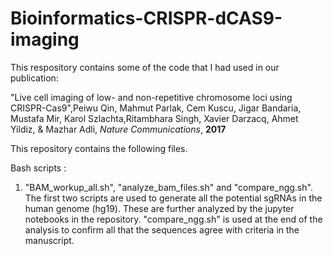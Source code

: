 # Bioinformatics-CRISPR-dCAS9-imaging
This respository contains some of the code that I had used in our publication:

"Live cell imaging of low- and non-repetitive chromosome loci using CRISPR-Cas9",Peiwu Qin, Mahmut Parlak, Cem Kuscu, Jigar Bandaria, Mustafa Mir, Karol Szlachta,Ritambhara Singh, Xavier Darzacq, Ahmet Yildiz, & Mazhar Adli, *Nature Communications*, **2017**

This repository contains the following files.

Bash scripts :
1. "BAM_workup_all.sh", "analyze_bam_files.sh" and "compare_ngg.sh". The first two scripts are used to generate all the potential sgRNAs in the human genome (hg19). These are further analyzed by the jupyter notebooks in the repository. "compare_ngg.sh" is used at the end of the analysis to confirm all that the sequences agree with criteria in the manuscript.
